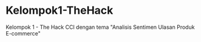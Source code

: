 # Kelompok1-TheHack
Kelompok 1 - The Hack CCI dengan tema "Analisis Sentimen Ulasan Produk E-commerce"
